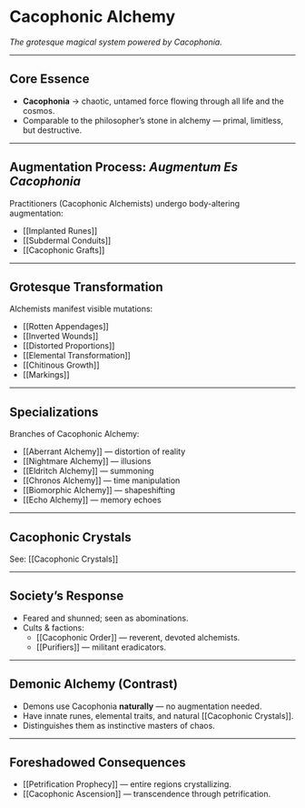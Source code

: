 # Cacophonic Alchemy
_The grotesque magical system powered by Cacophonia._

---

## Core Essence
- **Cacophonia** → chaotic, untamed force flowing through all life and the cosmos.  
- Comparable to the philosopher’s stone in alchemy — primal, limitless, but destructive.  

---

## Augmentation Process: *Augmentum Es Cacophonia*
Practitioners (Cacophonic Alchemists) undergo body-altering augmentation:  
- [[Implanted Runes]]  
- [[Subdermal Conduits]]  
- [[Cacophonic Grafts]]  

---

## Grotesque Transformation
Alchemists manifest visible mutations:  
- [[Rotten Appendages]]  
- [[Inverted Wounds]]  
- [[Distorted Proportions]]  
- [[Elemental Transformation]]  
- [[Chitinous Growth]]  
- [[Markings]]  

---

## Specializations
Branches of Cacophonic Alchemy:  
- [[Aberrant Alchemy]] — distortion of reality  
- [[Nightmare Alchemy]] — illusions  
- [[Eldritch Alchemy]] — summoning  
- [[Chronos Alchemy]] — time manipulation  
- [[Biomorphic Alchemy]] — shapeshifting  
- [[Echo Alchemy]] — memory echoes  

---

## Cacophonic Crystals
See: [[Cacophonic Crystals]]  

---

## Society’s Response
- Feared and shunned; seen as abominations.  
- Cults & factions:  
  - [[Cacophonic Order]] — reverent, devoted alchemists.  
  - [[Purifiers]] — militant eradicators.  

---

## Demonic Alchemy (Contrast)
- Demons use Cacophonia **naturally** — no augmentation needed.  
- Have innate runes, elemental traits, and natural [[Cacophonic Crystals]].  
- Distinguishes them as instinctive masters of chaos.  

---

## Foreshadowed Consequences
- [[Petrification Prophecy]] — entire regions crystallizing.  
- [[Cacophonic Ascension]] — transcendence through petrification.  

